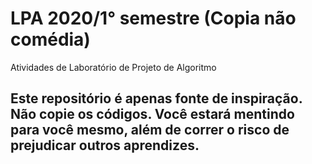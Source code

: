 # LPA 2020/1° semestre (Copia não comédia)
Atividades de Laboratório de Projeto de Algoritmo

## Este repositório é apenas fonte de inspiração. Não copie os códigos. Você estará mentindo para você mesmo, além de correr o risco de prejudicar outros aprendizes.


